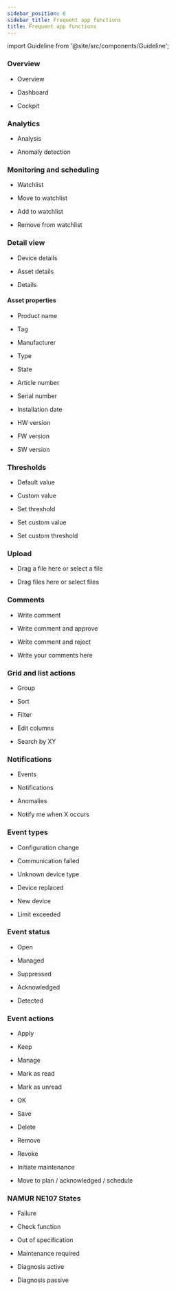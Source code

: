 ```yaml
---
sidebar_position: 6
sidebar_title: Frequent app functions
title: Frequent app functions
---
```


import Guideline from '@site/src/components/Guideline';

### Overview

- Overview

- Dashboard

- Cockpit

<div class="d-flex flex-wrap">

<span class="m-2">
<Guideline do={false} label='Console'></Guideline>
</span>
<span class="m-2">
<Guideline do={false} label='Dash'></Guideline>
</span>
<span class="m-2">
<Guideline do={false} label='Control panel'></Guideline>
</span>

</div>

### Analytics

- Analysis

- Anomaly detection

<div class="d-flex flex-wrap">

<span class="m-2">
<Guideline do={false} label='Assessment'></Guideline>
</span>
<span class="m-2">
<Guideline do={false} label='Examination'></Guideline>
</span>

</div>

### Monitoring and scheduling

- Watchlist

- Move to watchlist

- Add to watchlist

- Remove from watchlist

<div class="d-flex flex-wrap">

<span class="m-2">
<Guideline do={false} label='Watch list'></Guideline>
</span>

</div>

### Detail view

- Device details

- Asset details

- Details

<div class="d-flex flex-wrap">

<span class="m-2">
<Guideline do={false} label='Facts'></Guideline>
</span>
<span class="m-2">
<Guideline do={false} label='Specifics'></Guideline>
</span>

</div>

#### Asset properties

- Product name

- Tag

- Manufacturer

- Type

- State

- Article number

- Serial number

- Installation date

- HW version

- FW version

- SW version

### Thresholds

- Default value

- Custom value

- Set threshold

- Set custom value

- Set custom threshold

### Upload

- Drag a file here or select a file

- Drag files here or select files

<div class="d-flex flex-wrap">

<span class="m-2">
<Guideline do={false} label='Drag and drop here or browse'></Guideline>
</span>

</div>

### Comments

- Write comment

- Write comment and approve

- Write comment and reject

- Write your comments here

<span class="m-2">
<Guideline do={false} label='Write a comment'></Guideline>
</span>

### Grid and list actions

- Group

- Sort

- Filter

- Edit columns

- Search by XY

### Notifications

- Events

- Notifications

- Anomalies

- Notify me when X occurs

<span class="m-2">
<Guideline do={false} label='Error'></Guideline>
<Guideline do={false} label='Issue'></Guideline>
<Guideline do={false} label='Problem'></Guideline>
</span>

### Event types

- Configuration change

- Communication failed

- Unknown device type

- Device replaced

- New device

- Limit exceeded

### Event status

- Open

- Managed

- Suppressed

- Acknowledged

- Detected

<span class="m-2">
<Guideline do={false} label='Unacklowedged'></Guideline>
<Guideline do={false} label='Unack.'></Guideline>
<Guideline do={false} label='Unackn.'></Guideline>
<Guideline do={false} label='Unacknl.'></Guideline>
</span>

### Event actions

- Apply

- Keep

- Manage

- Mark as read

- Mark as unread

- OK

- Save

- Delete

- Remove

- Revoke

- Initiate maintenance

- Move to plan / acknowledged / schedule

### NAMUR NE107 States

- Failure

- Check function

- Out of specification

- Maintenance required

- Diagnosis active

- Diagnosis passive

